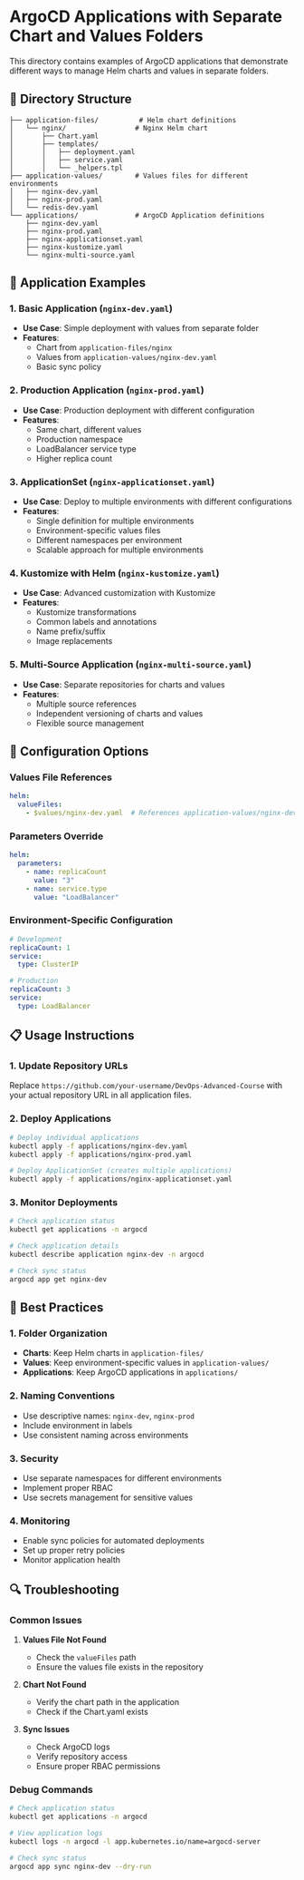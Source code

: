 # ArgoCD Applications with Separate Chart and Values Folders

This directory contains examples of ArgoCD applications that demonstrate different ways to manage Helm charts and values in separate folders.

## 📁 Directory Structure

```
├── application-files/          # Helm chart definitions
│   └── nginx/                 # Nginx Helm chart
│       ├── Chart.yaml
│       ├── templates/
│       │   ├── deployment.yaml
│       │   ├── service.yaml
│       │   └── _helpers.tpl
├── application-values/        # Values files for different environments
│   ├── nginx-dev.yaml
│   ├── nginx-prod.yaml
│   └── redis-dev.yaml
└── applications/              # ArgoCD Application definitions
    ├── nginx-dev.yaml
    ├── nginx-prod.yaml
    ├── nginx-applicationset.yaml
    ├── nginx-kustomize.yaml
    └── nginx-multi-source.yaml
```

## 🚀 Application Examples

### 1. Basic Application (`nginx-dev.yaml`)
- **Use Case**: Simple deployment with values from separate folder
- **Features**: 
  - Chart from `application-files/nginx`
  - Values from `application-values/nginx-dev.yaml`
  - Basic sync policy

### 2. Production Application (`nginx-prod.yaml`)
- **Use Case**: Production deployment with different configuration
- **Features**:
  - Same chart, different values
  - Production namespace
  - LoadBalancer service type
  - Higher replica count

### 3. ApplicationSet (`nginx-applicationset.yaml`)
- **Use Case**: Deploy to multiple environments with different configurations
- **Features**:
  - Single definition for multiple environments
  - Environment-specific values files
  - Different namespaces per environment
  - Scalable approach for multiple environments

### 4. Kustomize with Helm (`nginx-kustomize.yaml`)
- **Use Case**: Advanced customization with Kustomize
- **Features**:
  - Kustomize transformations
  - Common labels and annotations
  - Name prefix/suffix
  - Image replacements

### 5. Multi-Source Application (`nginx-multi-source.yaml`)
- **Use Case**: Separate repositories for charts and values
- **Features**:
  - Multiple source references
  - Independent versioning of charts and values
  - Flexible source management

## 🔧 Configuration Options

### Values File References
```yaml
helm:
  valueFiles:
    - $values/nginx-dev.yaml  # References application-values/nginx-dev.yaml
```

### Parameters Override
```yaml
helm:
  parameters:
    - name: replicaCount
      value: "3"
    - name: service.type
      value: "LoadBalancer"
```

### Environment-Specific Configuration
```yaml
# Development
replicaCount: 1
service:
  type: ClusterIP

# Production  
replicaCount: 3
service:
  type: LoadBalancer
```

## 📋 Usage Instructions

### 1. Update Repository URLs
Replace `https://github.com/your-username/DevOps-Advanced-Course` with your actual repository URL in all application files.

### 2. Deploy Applications
```bash
# Deploy individual applications
kubectl apply -f applications/nginx-dev.yaml
kubectl apply -f applications/nginx-prod.yaml

# Deploy ApplicationSet (creates multiple applications)
kubectl apply -f applications/nginx-applicationset.yaml
```

### 3. Monitor Deployments
```bash
# Check application status
kubectl get applications -n argocd

# Check application details
kubectl describe application nginx-dev -n argocd

# Check sync status
argocd app get nginx-dev
```

## 🎯 Best Practices

### 1. Folder Organization
- **Charts**: Keep Helm charts in `application-files/`
- **Values**: Keep environment-specific values in `application-values/`
- **Applications**: Keep ArgoCD applications in `applications/`

### 2. Naming Conventions
- Use descriptive names: `nginx-dev`, `nginx-prod`
- Include environment in labels
- Use consistent naming across environments

### 3. Security
- Use separate namespaces for different environments
- Implement proper RBAC
- Use secrets management for sensitive values

### 4. Monitoring
- Enable sync policies for automated deployments
- Set up proper retry policies
- Monitor application health

## 🔍 Troubleshooting

### Common Issues

1. **Values File Not Found**
   - Check the `valueFiles` path
   - Ensure the values file exists in the repository

2. **Chart Not Found**
   - Verify the chart path in the application
   - Check if the Chart.yaml exists

3. **Sync Issues**
   - Check ArgoCD logs
   - Verify repository access
   - Ensure proper RBAC permissions

### Debug Commands
```bash
# Check application status
kubectl get applications -n argocd

# View application logs
kubectl logs -n argocd -l app.kubernetes.io/name=argocd-server

# Check sync status
argocd app sync nginx-dev --dry-run
```
